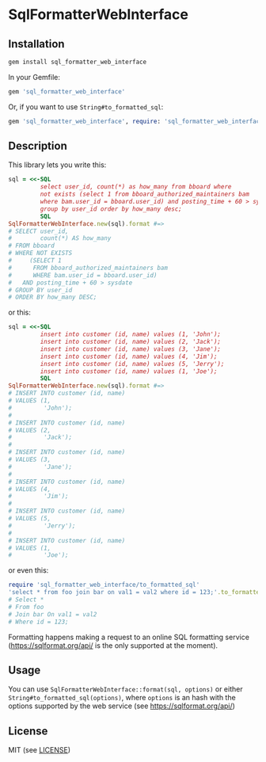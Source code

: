 # SqlFormatterWebInterface

## Installation

```ruby
gem install sql_formatter_web_interface
```

In your Gemfile:

```ruby
gem 'sql_formatter_web_interface'
```

Or, if you want to use `String#to_formatted_sql`:

```ruby
gem 'sql_formatter_web_interface', require: 'sql_formatter_web_interface/to_formatted_sql'
```

## Description
This library lets you write this:

```ruby
sql = <<-SQL
         select user_id, count(*) as how_many from bboard where
         not exists (select 1 from bboard_authorized_maintainers bam
         where bam.user_id = bboard.user_id) and posting_time + 60 > sysdate
         group by user_id order by how_many desc;
         SQL
SqlFormatterWebInterface.new(sql).format #=>
# SELECT user_id,
#        count(*) AS how_many
# FROM bboard
# WHERE NOT EXISTS
#     (SELECT 1
#      FROM bboard_authorized_maintainers bam
#      WHERE bam.user_id = bboard.user_id)
#   AND posting_time + 60 > sysdate
# GROUP BY user_id
# ORDER BY how_many DESC;
```

or this:

```ruby
sql = <<-SQL
         insert into customer (id, name) values (1, 'John');
         insert into customer (id, name) values (2, 'Jack');
         insert into customer (id, name) values (3, 'Jane');
         insert into customer (id, name) values (4, 'Jim');
         insert into customer (id, name) values (5, 'Jerry');
         insert into customer (id, name) values (1, 'Joe');
         SQL
SqlFormatterWebInterface.new(sql).format #=>
# INSERT INTO customer (id, name)
# VALUES (1,
#         'John');
#
# INSERT INTO customer (id, name)
# VALUES (2,
#         'Jack');
#
# INSERT INTO customer (id, name)
# VALUES (3,
#         'Jane');
#
# INSERT INTO customer (id, name)
# VALUES (4,
#         'Jim');
#
# INSERT INTO customer (id, name)
# VALUES (5,
#         'Jerry');
#
# INSERT INTO customer (id, name)
# VALUES (1,
#         'Joe');
```

or even this:

```ruby
require 'sql_formatter_web_interface/to_formatted_sql'
'select * from foo join bar on val1 = val2 where id = 123;'.to_formatted_sql(keyword_case: 'capitalize') #=>
# Select *
# From foo
# Join bar On val1 = val2
# Where id = 123;
```

Formatting happens making a request to an online SQL formatting service (https://sqlformat.org/api/ is the only supported at the moment).

## Usage

You can use `SqlFormatterWebInterface::format(sql, options)` or either `String#to_formatted_sql(options)`, where `options` is an hash with the options supported by the web service (see https://sqlformat.org/api/)

## License
MIT (see [LICENSE](LICENSE))
